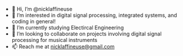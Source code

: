 - 👋 Hi, I’m @nicklaffineuse
- 👀 I’m interested in digital signal processing, integrated systems, and coding in general!
- 🌱 I’m currently studying Electircal Engineering
- 💞️ I’m looking to collaborate on projects involving digital signal processing for musical instruments
- 📫 Reach me at nicklaffineuse@gmail.com

<!---
nicklaffineuse/nicklaffineuse is a ✨ special ✨ repository because its `README.md` (this file) appears on your GitHub profile.
You can click the Preview link to take a look at your changes.
--->
